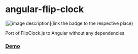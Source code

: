 # angular-flip-clock

[![image description](https://img.shields.io/npm/v/angular-flip-clock.svg)](link the badge to the respective place)

Port of FlipClock.js to Angular without any dependencies

### [Demo](http://dmytroyarmak.github.io/angular-flip-clock/example)
